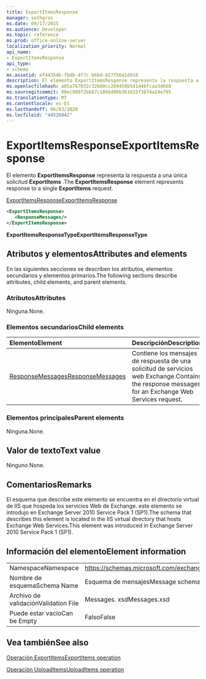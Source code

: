 ```yaml
---
title: ExportItemsResponse
manager: sethgros
ms.date: 09/17/2015
ms.audience: Developer
ms.topic: reference
ms.prod: office-online-server
localization_priority: Normal
api_name:
- ExportItemsResponse
api_type:
- schema
ms.assetid: ef44354b-fbdb-4f7c-b6bd-b27f56a1d018
description: El elemento ExportItemsResponse representa la respuesta a una única solicitud ExportItems.
ms.openlocfilehash: a05a767032c32680cc269459b541446fcaa3d660
ms.sourcegitcommit: 88ec988f2bb67c1866d06b361615f3674a24e795
ms.translationtype: MT
ms.contentlocale: es-ES
ms.lasthandoff: 06/03/2020
ms.locfileid: "44526042"
---
```

# <a name="exportitemsresponse"></a><span data-ttu-id="c1e5c-103">ExportItemsResponse</span><span class="sxs-lookup"><span data-stu-id="c1e5c-103">ExportItemsResponse</span></span>

<span data-ttu-id="c1e5c-104">El elemento **ExportItemsResponse** representa la respuesta a una única solicitud **ExportItems** .</span><span class="sxs-lookup"><span data-stu-id="c1e5c-104">The **ExportItemsResponse** element represents response to a single **ExportItems** request.</span></span> 
  
[<span data-ttu-id="c1e5c-105">ExportItemsResponse</span><span class="sxs-lookup"><span data-stu-id="c1e5c-105">ExportItemsResponse</span></span>](exportitemsresponse.md)
  
```XML
<ExportItemsResponse>
   <ResponseMessages/>
</ExportItemsResponse>
```

 <span data-ttu-id="c1e5c-106">**ExportItemsResponseType**</span><span class="sxs-lookup"><span data-stu-id="c1e5c-106">**ExportItemsResponseType**</span></span>
## <a name="attributes-and-elements"></a><span data-ttu-id="c1e5c-107">Atributos y elementos</span><span class="sxs-lookup"><span data-stu-id="c1e5c-107">Attributes and elements</span></span>

<span data-ttu-id="c1e5c-108">En las siguientes secciones se describen los atributos, elementos secundarios y elementos primarios.</span><span class="sxs-lookup"><span data-stu-id="c1e5c-108">The following sections describe attributes, child elements, and parent elements.</span></span>
  
### <a name="attributes"></a><span data-ttu-id="c1e5c-109">Atributos</span><span class="sxs-lookup"><span data-stu-id="c1e5c-109">Attributes</span></span>

<span data-ttu-id="c1e5c-110">Ninguna.</span><span class="sxs-lookup"><span data-stu-id="c1e5c-110">None.</span></span>
  
### <a name="child-elements"></a><span data-ttu-id="c1e5c-111">Elementos secundarios</span><span class="sxs-lookup"><span data-stu-id="c1e5c-111">Child elements</span></span>

|<span data-ttu-id="c1e5c-112">**Elemento**</span><span class="sxs-lookup"><span data-stu-id="c1e5c-112">**Element**</span></span>|<span data-ttu-id="c1e5c-113">**Descripción**</span><span class="sxs-lookup"><span data-stu-id="c1e5c-113">**Description**</span></span>|
|:-----|:-----|
|[<span data-ttu-id="c1e5c-114">ResponseMessages</span><span class="sxs-lookup"><span data-stu-id="c1e5c-114">ResponseMessages</span></span>](responsemessages.md) <br/> |<span data-ttu-id="c1e5c-115">Contiene los mensajes de respuesta de una solicitud de servicios web Exchange.</span><span class="sxs-lookup"><span data-stu-id="c1e5c-115">Contains the response messages for an Exchange Web Services request.</span></span>  <br/> |
   
### <a name="parent-elements"></a><span data-ttu-id="c1e5c-116">Elementos principales</span><span class="sxs-lookup"><span data-stu-id="c1e5c-116">Parent elements</span></span>

<span data-ttu-id="c1e5c-117">Ninguna.</span><span class="sxs-lookup"><span data-stu-id="c1e5c-117">None.</span></span>
  
## <a name="text-value"></a><span data-ttu-id="c1e5c-118">Valor de texto</span><span class="sxs-lookup"><span data-stu-id="c1e5c-118">Text value</span></span>

<span data-ttu-id="c1e5c-119">Ninguno.</span><span class="sxs-lookup"><span data-stu-id="c1e5c-119">None.</span></span>
  
## <a name="remarks"></a><span data-ttu-id="c1e5c-120">Comentarios</span><span class="sxs-lookup"><span data-stu-id="c1e5c-120">Remarks</span></span>

<span data-ttu-id="c1e5c-121">El esquema que describe este elemento se encuentra en el directorio virtual de IIS que hospeda los servicios Web de Exchange. este elemento se introdujo en Exchange Server 2010 Service Pack 1 (SP1).</span><span class="sxs-lookup"><span data-stu-id="c1e5c-121">The schema that describes this element is located in the IIS virtual directory that hosts Exchange Web Services.This element was introduced in Exchange Server 2010 Service Pack 1 (SP1).</span></span>
  
## <a name="element-information"></a><span data-ttu-id="c1e5c-122">Información del elemento</span><span class="sxs-lookup"><span data-stu-id="c1e5c-122">Element information</span></span>

|||
|:-----|:-----|
|<span data-ttu-id="c1e5c-123">Namespace</span><span class="sxs-lookup"><span data-stu-id="c1e5c-123">Namespace</span></span>  <br/> |https://schemas.microsoft.com/exchange/services/2006/messages  <br/> |
|<span data-ttu-id="c1e5c-124">Nombre de esquema</span><span class="sxs-lookup"><span data-stu-id="c1e5c-124">Schema Name</span></span>  <br/> |<span data-ttu-id="c1e5c-125">Esquema de mensajes</span><span class="sxs-lookup"><span data-stu-id="c1e5c-125">Message schema</span></span>  <br/> |
|<span data-ttu-id="c1e5c-126">Archivo de validación</span><span class="sxs-lookup"><span data-stu-id="c1e5c-126">Validation File</span></span>  <br/> |<span data-ttu-id="c1e5c-127">Messages. xsd</span><span class="sxs-lookup"><span data-stu-id="c1e5c-127">Messages.xsd</span></span>  <br/> |
|<span data-ttu-id="c1e5c-128">Puede estar vacío</span><span class="sxs-lookup"><span data-stu-id="c1e5c-128">Can be Empty</span></span>  <br/> |<span data-ttu-id="c1e5c-129">Falso</span><span class="sxs-lookup"><span data-stu-id="c1e5c-129">False</span></span>  <br/> |
   
## <a name="see-also"></a><span data-ttu-id="c1e5c-130">Vea también</span><span class="sxs-lookup"><span data-stu-id="c1e5c-130">See also</span></span>



[<span data-ttu-id="c1e5c-131">Operación ExportItems</span><span class="sxs-lookup"><span data-stu-id="c1e5c-131">ExportItems operation</span></span>](exportitems-operation.md)
  
[<span data-ttu-id="c1e5c-132">Operación UploadItems</span><span class="sxs-lookup"><span data-stu-id="c1e5c-132">UploadItems operation</span></span>](uploaditems-operation.md)

